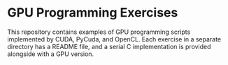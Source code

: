 # GPU Programming Exercises
This repository contains examples of GPU programming scripts implemented by CUDA,  PyCuda, and OpenCL. Each exercise in a separate directory has a README file, and a serial C implementation is provided alongside with a GPU version. 
